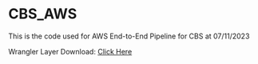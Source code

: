 # CBS_AWS

This is the code used for AWS End-to-End Pipeline for CBS at 07/11/2023


Wrangler Layer Download: [Click Here]([https://link-url-here.org](https://serverlessrepo.aws.amazon.com/applications/us-east-1/336392948345/aws-data-wrangler-layer-py3-8)https://serverlessrepo.aws.amazon.com/applications/us-east-1/336392948345/aws-data-wrangler-layer-py3-8](https://serverlessrepo.aws.amazon.com/applications/us-east-1/336392948345/aws-data-wrangler-layer-py3-8)https://serverlessrepo.aws.amazon.com/applications/us-east-1/336392948345/aws-data-wrangler-layer-py3-8)
